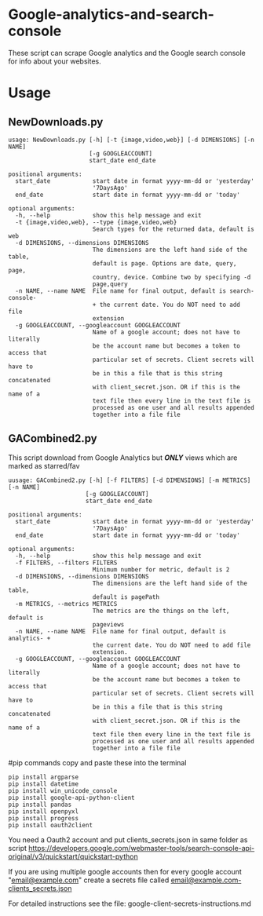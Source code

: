 # Google-analytics-and-search-console
These script can scrape Google analytics and the Google search console for info about your websites.

# Usage

## NewDownloads.py
~~~~
usage: NewDownloads.py [-h] [-t {image,video,web}] [-d DIMENSIONS] [-n NAME]
                       [-g GOOGLEACCOUNT]
                       start_date end_date

positional arguments:
  start_date            start date in format yyyy-mm-dd or 'yesterday'
                        '7DaysAgo'
  end_date              start date in format yyyy-mm-dd or 'today'

optional arguments:
  -h, --help            show this help message and exit
  -t {image,video,web}, --type {image,video,web}
                        Search types for the returned data, default is web
  -d DIMENSIONS, --dimensions DIMENSIONS
                        The dimensions are the left hand side of the table,
                        default is page. Options are date, query, page,
                        country, device. Combine two by specifying -d
                        page,query
  -n NAME, --name NAME  File name for final output, default is search-console-
                        + the current date. You do NOT need to add file
                        extension
  -g GOOGLEACCOUNT, --googleaccount GOOGLEACCOUNT
                        Name of a google account; does not have to literally
                        be the account name but becomes a token to access that
                        particular set of secrets. Client secrets will have to
                        be in this a file that is this string concatenated
                        with client_secret.json. OR if this is the name of a
                        text file then every line in the text file is
                        processed as one user and all results appended
                        together into a file file

~~~~
## GACombined2.py      

This script download from Google Analytics but ***ONLY*** views which are marked as starred/fav

~~~~
uusage: GACombined2.py [-h] [-f FILTERS] [-d DIMENSIONS] [-m METRICS] [-n NAME]
                      [-g GOOGLEACCOUNT]
                      start_date end_date

positional arguments:
  start_date            start date in format yyyy-mm-dd or 'yesterday'
                        '7DaysAgo'
  end_date              start date in format yyyy-mm-dd or 'today'

optional arguments:
  -h, --help            show this help message and exit
  -f FILTERS, --filters FILTERS
                        Minimum number for metric, default is 2
  -d DIMENSIONS, --dimensions DIMENSIONS
                        The dimensions are the left hand side of the table,
                        default is pagePath
  -m METRICS, --metrics METRICS
                        The metrics are the things on the left, default is
                        pageviews
  -n NAME, --name NAME  File name for final output, default is analytics- +
                        the current date. You do NOT need to add file
                        extension.
  -g GOOGLEACCOUNT, --googleaccount GOOGLEACCOUNT
                        Name of a google account; does not have to literally
                        be the account name but becomes a token to access that
                        particular set of secrets. Client secrets will have to
                        be in this a file that is this string concatenated
                        with client_secret.json. OR if this is the name of a
                        text file then every line in the text file is
                        processed as one user and all results appended
                        together into a file file

~~~~
#pip commands
copy and paste these into the terminal

~~~~
pip install argparse
pip install datetime
pip install win_unicode_console
pip install google-api-python-client
pip install pandas
pip install openpyxl
pip install progress
pip install oauth2client
~~~~

You need a Oauth2 account and put clients_secrets.json in same folder as script
https://developers.google.com/webmaster-tools/search-console-api-original/v3/quickstart/quickstart-python 

If you are using multiple google accounts then for every google account "email@example.com" create a secrets file called email@example.com-clients_secrets.json

For detailed instructions see the file: google-client-secrets-instructions.md